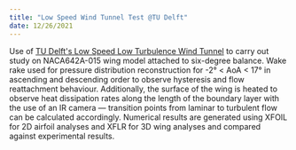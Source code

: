 ```yaml
--- 
title: "Low Speed Wind Tunnel Test @TU Delft"
date: 12/26/2021
---
```

Use of <a href="https://www.tudelft.nl/lr/organisatie/afdelingen/flow-physics-and-technology/facilities/low-speed-wind-tunnels/low-turbulence-tunnel">TU Delft's Low Speed Low Turbulence Wind Tunnel</a> to carry out study on NACA642A-015 wing model attached to six-degree balance. Wake rake used for pressure distribution reconstruction for -2° < AoA < 17° in ascending and descending order to observe hysteresis and flow reattachment behaviour. Additionally, the surface of the wing is heated to observe heat dissipation rates along the length of the boundary layer with the use of an IR camera — transition points from laminar to turbulent flow can be calculated accordingly. Numerical results are generated using XFOIL for 2D airfoil analyses and XFLR for 3D wing analyses and compared against experimental results. 

<!-- > [!info]- View Final Presentation
>
> <a href="" target="_blank">View PDF</a> -->
